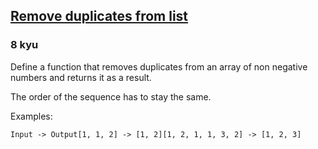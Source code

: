 <h2><a href=https://www.codewars.com/kata/57a5b0dfcf1fa526bb000118/train/javascript target="_blank">Remove duplicates from list</a></h2><h3>8 kyu</h3><p>Define a function that removes duplicates from an array of non negative numbers and returns it as a result.</p><p>The order of the sequence has to stay the same.</p><p>Examples:</p><pre><code>Input -&gt; Output[1, 1, 2] -&gt; [1, 2][1, 2, 1, 1, 3, 2] -&gt; [1, 2, 3]</code></pre>